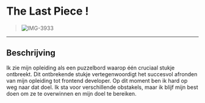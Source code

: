 

# The Last Piece !

> ![IMG-3933](https://github.com/iBadr49/choices-choices-schets-je-ontwikkeling/assets/112857932/c6781e2d-b763-4433-9c9f-2036baecd3ab)

***

## Beschrijving

Ik zie mijn opleiding als een puzzelbord waarop één cruciaal stukje ontbreekt. Dit ontbrekende stukje vertegenwoordigt het succesvol afronden van mijn opleiding tot frontend developer. Op dit moment ben ik hard op weg naar dat doel. Ik sta voor verschillende obstakels, maar ik blijf mijn best doen om ze te overwinnen en mijn doel te bereiken.
